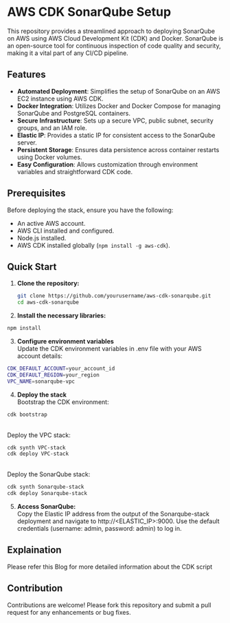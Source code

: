 # AWS CDK SonarQube Setup

This repository provides a streamlined approach to deploying SonarQube on AWS using AWS Cloud Development Kit (CDK) and Docker. SonarQube is an open-source tool for continuous inspection of code quality and security, making it a vital part of any CI/CD pipeline.

## Features

- **Automated Deployment**: Simplifies the setup of SonarQube on an AWS EC2 instance using AWS CDK.
- **Docker Integration**: Utilizes Docker and Docker Compose for managing SonarQube and PostgreSQL containers.
- **Secure Infrastructure**: Sets up a secure VPC, public subnet, security groups, and an IAM role.
- **Elastic IP**: Provides a static IP for consistent access to the SonarQube server.
- **Persistent Storage**: Ensures data persistence across container restarts using Docker volumes.
- **Easy Configuration**: Allows customization through environment variables and straightforward CDK code.

## Prerequisites

Before deploying the stack, ensure you have the following:

- An active AWS account.
- AWS CLI installed and configured.
- Node.js installed.
- AWS CDK installed globally (`npm install -g aws-cdk`).

## Quick Start

1. **Clone the repository:**

   ```bash
   git clone https://github.com/yourusername/aws-cdk-sonarqube.git
   cd aws-cdk-sonarqube

   ```

2. **Install the necessary libraries:**

```bash
npm install
```

3. **Configure environment variables**
   <br>Update the CDK environment variables in .env file with your AWS account details:

```bash
CDK_DEFAULT_ACCOUNT=your_account_id
CDK_DEFAULT_REGION=your_region
VPC_NAME=sonarqube-vpc
```

4. **Deploy the stack**
   <br>Bootstrap the CDK environment:

```bash
cdk bootstrap
```

<br>Deploy the VPC stack:

```bash
cdk synth VPC-stack
cdk deploy VPC-stack
```

<br>Deploy the SonarQube stack:

```bash
cdk synth Sonarqube-stack
cdk deploy Sonarqube-stack
```

5. **Access SonarQube:**
<br>Copy the Elastic IP address from the output of the Sonarqube-stack deployment and navigate to http://<ELASTIC_IP>:9000. Use the default credentials (username: admin, password: admin) to log in.

## Explaination
Please refer this Blog for more detailed information about the CDK script

## Contribution
Contributions are welcome! Please fork this repository and submit a pull request for any enhancements or bug fixes.
